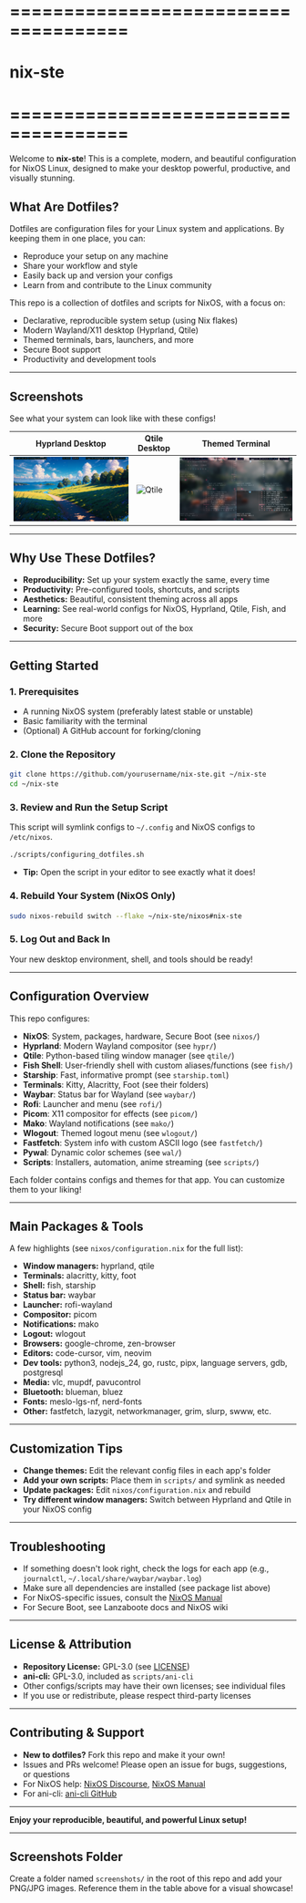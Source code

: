 # =====================================
#            nix-ste
# =====================================

Welcome to **nix-ste**! This is a complete, modern, and beautiful configuration for NixOS Linux, designed to make your desktop powerful, productive, and visually stunning.

## What Are Dotfiles?
Dotfiles are configuration files for your Linux system and applications. By keeping them in one place, you can:
- Reproduce your setup on any machine
- Share your workflow and style
- Easily back up and version your configs
- Learn from and contribute to the Linux community

This repo is a collection of dotfiles and scripts for NixOS, with a focus on:
- Declarative, reproducible system setup (using Nix flakes)
- Modern Wayland/X11 desktop (Hyprland, Qtile)
- Themed terminals, bars, launchers, and more
- Secure Boot support
- Productivity and development tools

---

## Screenshots
See what your system can look like with these configs!


| Hyprland Desktop | Qtile Desktop | Themed Terminal |
|------------------|--------------|-----------------|
| ![Hyprland](screenshots/hyprland.png) | ![Qtile](screenshots/qtile.png) | ![Terminal](screenshots/terminal.png) |


---

## Why Use These Dotfiles?
- **Reproducibility:** Set up your system exactly the same, every time
- **Productivity:** Pre-configured tools, shortcuts, and scripts
- **Aesthetics:** Beautiful, consistent theming across all apps
- **Learning:** See real-world configs for NixOS, Hyprland, Qtile, Fish, and more
- **Security:** Secure Boot support out of the box

---

## Getting Started
### 1. Prerequisites
- A running NixOS system (preferably latest stable or unstable)
- Basic familiarity with the terminal
- (Optional) A GitHub account for forking/cloning

### 2. Clone the Repository
```sh
git clone https://github.com/yourusername/nix-ste.git ~/nix-ste
cd ~/nix-ste
```

### 3. Review and Run the Setup Script
This script will symlink configs to `~/.config` and NixOS configs to `/etc/nixos`.
```sh
./scripts/configuring_dotfiles.sh
```
- **Tip:** Open the script in your editor to see exactly what it does!

### 4. Rebuild Your System (NixOS Only)
```sh
sudo nixos-rebuild switch --flake ~/nix-ste/nixos#nix-ste
```

### 5. Log Out and Back In
Your new desktop environment, shell, and tools should be ready!

---

## Configuration Overview
This repo configures:
- **NixOS**: System, packages, hardware, Secure Boot (see `nixos/`)
- **Hyprland**: Modern Wayland compositor (see `hypr/`)
- **Qtile**: Python-based tiling window manager (see `qtile/`)
- **Fish Shell**: User-friendly shell with custom aliases/functions (see `fish/`)
- **Starship**: Fast, informative prompt (see `starship.toml`)
- **Terminals**: Kitty, Alacritty, Foot (see their folders)
- **Waybar**: Status bar for Wayland (see `waybar/`)
- **Rofi**: Launcher and menu (see `rofi/`)
- **Picom**: X11 compositor for effects (see `picom/`)
- **Mako**: Wayland notifications (see `mako/`)
- **Wlogout**: Themed logout menu (see `wlogout/`)
- **Fastfetch**: System info with custom ASCII logo (see `fastfetch/`)
- **Pywal**: Dynamic color schemes (see `wal/`)
- **Scripts**: Installers, automation, anime streaming (see `scripts/`)

Each folder contains configs and themes for that app. You can customize them to your liking!

---

## Main Packages & Tools
A few highlights (see `nixos/configuration.nix` for the full list):
- **Window managers:** hyprland, qtile
- **Terminals:** alacritty, kitty, foot
- **Shell:** fish, starship
- **Status bar:** waybar
- **Launcher:** rofi-wayland
- **Compositor:** picom
- **Notifications:** mako
- **Logout:** wlogout
- **Browsers:** google-chrome, zen-browser
- **Editors:** code-cursor, vim, neovim
- **Dev tools:** python3, nodejs_24, go, rustc, pipx, language servers, gdb, postgresql
- **Media:** vlc, mupdf, pavucontrol
- **Bluetooth:** blueman, bluez
- **Fonts:** meslo-lgs-nf, nerd-fonts
- **Other:** fastfetch, lazygit, networkmanager, grim, slurp, swww, etc.

---

## Customization Tips
- **Change themes:** Edit the relevant config files in each app's folder
- **Add your own scripts:** Place them in `scripts/` and symlink as needed
- **Update packages:** Edit `nixos/configuration.nix` and rebuild
- **Try different window managers:** Switch between Hyprland and Qtile in your NixOS config

---

## Troubleshooting
- If something doesn't look right, check the logs for each app (e.g., `journalctl`, `~/.local/share/waybar/waybar.log`)
- Make sure all dependencies are installed (see package list above)
- For NixOS-specific issues, consult the [NixOS Manual](https://nixos.org/manual/)
- For Secure Boot, see Lanzaboote docs and NixOS wiki

---

## License & Attribution
- **Repository License:** GPL-3.0 (see [LICENSE](LICENSE))
- **ani-cli:** GPL-3.0, included as `scripts/ani-cli`
- Other configs/scripts may have their own licenses; see individual files
- If you use or redistribute, please respect third-party licenses

---

## Contributing & Support
- **New to dotfiles?** Fork this repo and make it your own!
- Issues and PRs welcome! Please open an issue for bugs, suggestions, or questions
- For NixOS help: [NixOS Discourse](https://discourse.nixos.org/), [NixOS Manual](https://nixos.org/manual/)
- For ani-cli: [ani-cli GitHub](https://github.com/pystardust/ani-cli)

---

**Enjoy your reproducible, beautiful, and powerful Linux setup!**

---

## Screenshots Folder
Create a folder named `screenshots/` in the root of this repo and add your PNG/JPG images. Reference them in the table above for a visual showcase! 
